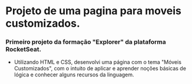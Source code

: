 # Projeto de uma pagina para moveis customizados.
### Primeiro projeto da formação "Explorer" da plataforma RocketSeat.

- Utilizando HTML e CSS, desenvolvi uma página com o tema "Móveis Customizados", com o intuito de aplicar e aprender noções básicas de lógica e conhecer alguns recursos da linguagem.
